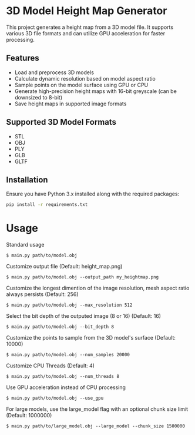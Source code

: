 # 3D Model Height Map Generator

This project generates a height map from a 3D model file. It supports various 3D file formats and can utilize GPU acceleration for faster processing.

## Features

- Load and preprocess 3D models
- Calculate dynamic resolution based on model aspect ratio
- Sample points on the model surface using GPU or CPU
- Generate high-precision height maps with 16-bit greyscale (can be downsized to 8-bit)
- Save height maps in supported image formats

## Supported 3D Model Formats

- STL
- OBJ
- PLY
- GLB
- GLTF

## Installation

Ensure you have Python 3.x installed along with the required packages:

```bash
pip install -r requirements.txt
```

# Usage

Standard usage

    $ main.py path/to/model.obj

Customize output file (Default: height_map.png)

    $ main.py path/to/model.obj --output_path my_heightmap.png

Customize the longest dimention of the image resolution, mesh aspect ratio always persists (Default: 256)

    $ main.py path/to/model.obj --max_resolution 512

Select the bit depth of the outputed image (8 or 16) (Default: 16)

    $ main.py path/to/model.obj --bit_depth 8

Customize the points to sample from the 3D model's surface (Default: 10000)

    $ main.py path/to/model.obj --num_samples 20000
    
Customize CPU Threads (Default: 4)

    $ main.py path/to/model.obj --num_threads 8

Use GPU acceleration instead of CPU processing

    $ main.py path/to/model.obj --use_gpu

For large models, use the large_model flag with an optional chunk size limit (Default: 1000000)

    $ main.py path/to/large_model.obj --large_model --chunk_size 1500000
